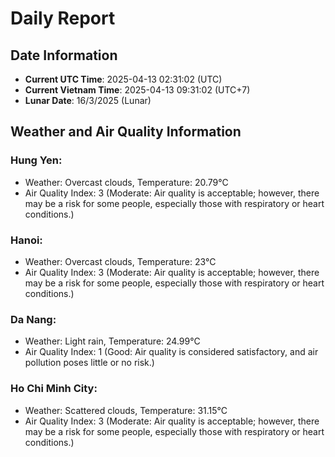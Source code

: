 # Daily Report
## Date Information
- **Current UTC Time**: 2025-04-13 02:31:02 (UTC)
- **Current Vietnam Time**: 2025-04-13 09:31:02 (UTC+7)
- **Lunar Date**: 16/3/2025 (Lunar)

## Weather and Air Quality Information

### Hung Yen:
- Weather: Overcast clouds, Temperature: 20.79°C
- Air Quality Index: 3 (Moderate: Air quality is acceptable; however, there may be a risk for some people, especially those with respiratory or heart conditions.)

### Hanoi:
- Weather: Overcast clouds, Temperature: 23°C
- Air Quality Index: 3 (Moderate: Air quality is acceptable; however, there may be a risk for some people, especially those with respiratory or heart conditions.)

### Da Nang:
- Weather: Light rain, Temperature: 24.99°C
- Air Quality Index: 1 (Good: Air quality is considered satisfactory, and air pollution poses little or no risk.)

### Ho Chi Minh City:
- Weather: Scattered clouds, Temperature: 31.15°C
- Air Quality Index: 3 (Moderate: Air quality is acceptable; however, there may be a risk for some people, especially those with respiratory or heart conditions.)
